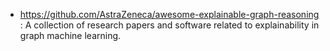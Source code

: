 - https://github.com/AstraZeneca/awesome-explainable-graph-reasoning : A collection of research papers and software related to explainability in graph machine learning.